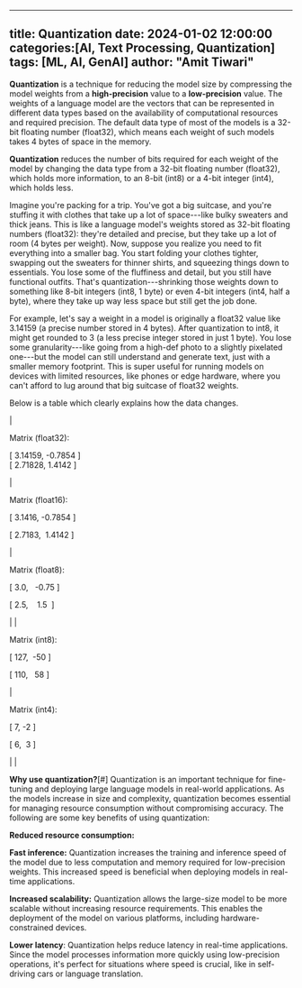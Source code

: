 

---
title: Quantization
date: 2024-01-02 12:00:00
categories:[AI, Text Processing, Quantization]
tags: [ML, AI, GenAI]
author: "Amit Tiwari"
---

**Quantization** is a technique for reducing the model size by compressing the model weights from a **high-precision** value to a **low-precision** value. The weights of a language model are the vectors that can be represented in different data types based on the availability of computational resources and required precision. The default data type of most of the models is a 32-bit floating number (float32), which means each weight of such models takes 4 bytes of space in the memory.

**Quantization** reduces the number of bits required for each weight of the model by changing the data type from a 32-bit floating number (float32), which holds more information, to an 8-bit (int8) or a 4-bit integer (int4), which holds less.

Imagine you're packing for a trip. You've got a big suitcase, and you're stuffing it with clothes that take up a lot of space---like bulky sweaters and thick jeans. This is like a language model's weights stored as 32-bit floating numbers (float32): they're detailed and precise, but they take up a lot of room (4 bytes per weight). Now, suppose you realize you need to fit everything into a smaller bag. You start folding your clothes tighter, swapping out the sweaters for thinner shirts, and squeezing things down to essentials. You lose some of the fluffiness and detail, but you still have functional outfits. That's quantization---shrinking those weights down to something like 8-bit integers (int8, 1 byte) or even 4-bit integers (int4, half a byte), where they take up way less space but still get the job done.

For example, let's say a weight in a model is originally a float32 value like 3.14159 (a precise number stored in 4 bytes). After quantization to int8, it might get rounded to 3 (a less precise integer stored in just 1 byte). You lose some granularity---like going from a high-def photo to a slightly pixelated one---but the model can still understand and generate text, just with a smaller memory footprint. This is super useful for running models on devices with limited resources, like phones or edge hardware, where you can't afford to lug around that big suitcase of float32 weights.

Below is a table which clearly explains how the data changes.

|

Matrix (float32):

[ 3.14159, -0.7854 ]\
[ 2.71828, 1.4142 ]

 |

Matrix (float16):

[ 3.1416, -0.7854 ]

[ 2.7183,  1.4142 ]

 |

Matrix (float8):

[ 3.0,   -0.75 ]

[ 2.5,    1.5  ]

 |
|

Matrix (int8):

[ 127,  -50 ]

[ 110,   58 ]

 |

Matrix (int4):

[ 7, -2 ]

[ 6,  3 ]

 |  |

**Why use quantization?**[#]
Quantization is an important technique for fine-tuning and deploying large language models in real-world applications. As the models increase in size and complexity, quantization becomes essential for managing resource consumption without compromising accuracy. The following are some key benefits of using quantization:

**Reduced resource consumption:**

**Fast inference:** Quantization increases the training and inference speed of the model due to less computation and memory required for low-precision weights. This increased speed is beneficial when deploying models in real-time applications.

**Increased scalability:** Quantization allows the large-size model to be more scalable without increasing resource requirements. This enables the deployment of the model on various platforms, including hardware-constrained devices.

**Lower latency**: Quantization helps reduce latency in real-time applications. Since the model processes information more quickly using low-precision operations, it's perfect for situations where speed is crucial, like in self-driving cars or language translation.
